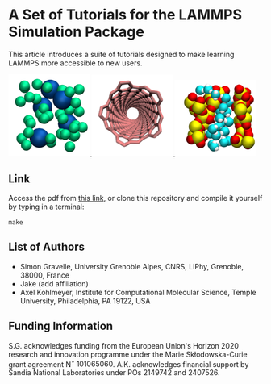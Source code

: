 # A Set of Tutorials for the LAMMPS Simulation Package

This article introduces a suite of tutorials designed to make learning LAMMPS
more accessible to new users.

<p float="left">
    <a href="https://lammpstutorials.github.io/sphinx/build/html/tutorials/level1/lennard-jones-fluid.html">
        <img src="https://raw.githubusercontent.com/lammpstutorials/lammpstutorials.github.io/2Aug2023/docs/avatars/level1/lennard-jones-fluid/avatar-LJ-LAMMPS.png" width="32%" />
    </a>
    <a href="https://lammpstutorials.github.io/sphinx/build/html/tutorials/level1/breaking-a-carbon-nanotube.html">
        <img src="https://raw.githubusercontent.com/lammpstutorials/lammpstutorials.github.io/2Aug2023/docs/avatars/level1/breaking-a-carbon-nanotube/CNT.png" width="32%" />
    </a>
    <a href="https://lammpstutorials.github.io/sphinx/build/html/tutorials/level3/water-adsorption-in-silica.html">
        <img src="https://raw.githubusercontent.com/lammpstutorials/lammpstutorials.github.io/2Aug2023/docs/avatars/level3/water-adsorption-in-silica/water-adsorption.png" width="32%" />
    </a>
</p>

## Link

Access the pdf from [this link](lammps-tutorials.pdf), or clone this repository and compile it
yourself by typing in a terminal:

```
make
```

## List of Authors

- Simon Gravelle, University Grenoble Alpes, CNRS, LIPhy, Grenoble, 38000, France
- Jake (add affiliation)
- Axel Kohlmeyer, Institute for Computational Molecular Science, Temple University, Philadelphia, PA 19122, USA

## Funding Information

S.G. acknowledges funding from the European Union's Horizon 2020 research and innovation
programme under the Marie Skłodowska-Curie grant agreement N$^\circ\;101065060$. A.K. acknowledges
financial support by Sandia National Laboratories under POs 2149742 and 2407526.

